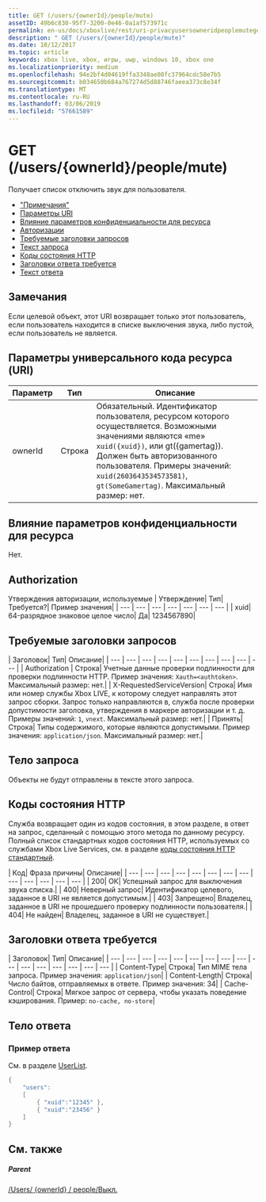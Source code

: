 ```yaml
---
title: GET (/users/{ownerId}/people/mute)
assetID: 49b6c830-95f7-3200-0e46-0a1af573971c
permalink: en-us/docs/xboxlive/rest/uri-privacyusersowneridpeoplemuteget.html
description: " GET (/users/{ownerId}/people/mute)"
ms.date: 10/12/2017
ms.topic: article
keywords: xbox live, xbox, игры, uwp, windows 10, xbox one
ms.localizationpriority: medium
ms.openlocfilehash: 94e2bf4d04619ffa3348ae08fc37964cdc58e7b5
ms.sourcegitcommit: b034650b684a767274d5d88746faeea373c8e34f
ms.translationtype: MT
ms.contentlocale: ru-RU
ms.lasthandoff: 03/06/2019
ms.locfileid: "57661589"
---
```

# <a name="get-usersowneridpeoplemute"></a>GET (/users/{ownerId}/people/mute)
Получает список отключить звук для пользователя.

  * ["Примечания"](#ID4EQ)
  * [Параметры URI](#ID4EZ)
  * [Влияние параметров конфиденциальности для ресурса](#ID4EEB)
  * [Авторизации](#ID4ENB)
  * [Требуемые заголовки запросов](#ID4ESC)
  * [Текст запроса](#ID4EPE)
  * [Коды состояния HTTP](#ID4E1E)
  * [Заголовки ответа требуется](#ID4E3G)
  * [Текст ответа](#ID4ETAAC)

<a id="ID4EQ"></a>


## <a name="remarks"></a>Замечания

Если целевой объект, этот URI возвращает только этот пользователь, если пользователь находится в списке выключения звука, либо пустой, если пользователь не является.

<a id="ID4EZ"></a>


## <a name="uri-parameters"></a>Параметры универсального кода ресурса (URI)

| Параметр| Тип| Описание|
| --- | --- | --- |
| ownerId| Строка| Обязательный. Идентификатор пользователя, ресурсом которого осуществляется. Возможными значениями являются «me» <code>xuid({xuid})</code>, или gt({gamertag}). Должен быть авторизованного пользователя. Примеры значений: <code>xuid(2603643534573581)</code>, <code>gt(SomeGamertag)</code>. Максимальный размер: нет. |

<a id="ID4EEB"></a>


## <a name="effect-of-privacy-settings-on-resource"></a>Влияние параметров конфиденциальности для ресурса

Нет.

<a id="ID4ENB"></a>


## <a name="authorization"></a>Authorization

Утверждения авторизации, используемые | Утверждение| Тип| Требуется?| Пример значения|
| --- | --- | --- | --- | --- | --- | --- |
| xuid| 64-разрядное знаковое целое число| Да| 1234567890|

<a id="ID4ESC"></a>


## <a name="required-request-headers"></a>Требуемые заголовки запросов

| Заголовок| Тип| Описание|
| --- | --- | --- | --- | --- | --- | --- | --- | --- | --- |
| Authorization | Строка| Учетные данные проверки подлинности для проверки подлинности HTTP. Пример значения: <code>Xauth=&lt;authtoken></code>. Максимальный размер: нет.|
| X-RequestedServiceVersion| Строка| Имя или номер службы Xbox LIVE, к которому следует направлять этот запрос сборки. Запрос только направляются в, служба после проверки допустимости заголовка, утверждения в маркере авторизации и т. д. Примеры значений: <code>1</code>, <code>vnext</code>. Максимальный размер: нет.|
| Принять| Строка| Типы содержимого, которые являются допустимыми. Пример значения: <code>application/json</code>. Максимальный размер: нет.|

<a id="ID4EPE"></a>


## <a name="request-body"></a>Тело запроса

Объекты не будут отправлены в тексте этого запроса.

<a id="ID4E1E"></a>


## <a name="http-status-codes"></a>Коды состояния HTTP

Служба возвращает один из кодов состояния, в этом разделе, в ответ на запрос, сделанный с помощью этого метода по данному ресурсу. Полный список стандартных кодов состояния HTTP, используемых со службами Xbox Live Services, см. в разделе [коды состояния HTTP стандартный](../../additional/httpstatuscodes.md).

| Код| Фраза причины| Описание|
| --- | --- | --- | --- | --- | --- | --- | --- | --- | --- | --- | --- | --- |
| 200| ОК| Успешный запрос для выключения звука списка.|
| 400| Неверный запрос| Идентификатор целевого, заданное в URI не является допустимым.|
| 403| Запрещено| Владелец, заданное в URI не прошедшего проверку подлинности пользователя.|
| 404| Не найден| Владелец, заданное в URI не существует.|

<a id="ID4E3G"></a>


## <a name="required-response-headers"></a>Заголовки ответа требуется

| Заголовок| Тип| Описание|
| --- | --- | --- | --- | --- | --- | --- | --- | --- | --- | --- | --- | --- | --- | --- | --- |
| Content-Type| Строка| Тип MIME тела запроса. Пример значения: <code>application/json</code>|
| Content-Length| Строка| Число байтов, отправляемых в ответе. Пример значения: 34|
| Cache-Control| Строка| Мягкое запрос от сервера, чтобы указать поведение кэширования. Пример: <code>no-cache, no-store</code>|

<a id="ID4ETAAC"></a>


## <a name="response-body"></a>Тело ответа

<a id="ID4EZAAC"></a>


### <a name="sample-response"></a>Пример ответа

См. в разделе [UserList](../../json/json-userlist.md).


```cpp
{
    "users":
    [
        { "xuid":"12345" },
        { "xuid":"23456" }
    ]
}

```


<a id="ID4EJBAC"></a>


## <a name="see-also"></a>См. также

<a id="ID4ELBAC"></a>


##### <a name="parent"></a>Parent

[/Users/ {ownerId} / people/Выкл.](uri-privacyusersowneridpeoplemute.md)
